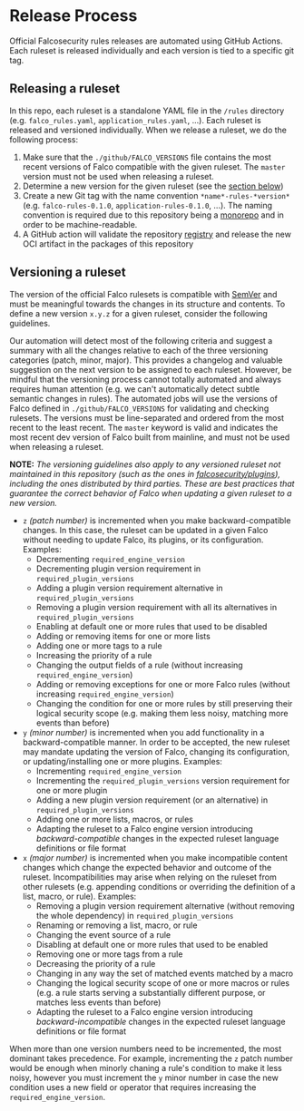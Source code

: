 # Release Process

Official Falcosecurity rules releases are automated using GitHub Actions. Each ruleset is released individually and each version is tied to a specific git tag.

## Releasing a ruleset

In this repo, each ruleset is a standalone YAML file in the `/rules` directory (e.g. `falco_rules.yaml`, `application_rules.yaml`, ...). Each ruleset is released and versioned individually. When we release a ruleset, we do the following process:

1. Make sure that the `./github/FALCO_VERSIONS` file contains the most recent versions of Falco compatible with the given ruleset. The `master` version must not be used when releasing a ruleset.
2. Determine a new version for the given ruleset (see the [section below](#versioning-a-ruleset))
3. Create a new Git tag with the name convention `*name*-rules-*version*` (e.g. `falco-rules-0.1.0`, `application-rules-0.1.0`, ...). The naming convention is required due to this repository being a [monorepo](https://en.wikipedia.org/wiki/Monorepo) and in order to be machine-readable.
4. A GitHub action will validate the repository [registry](./registry.yaml) and release the new OCI artifact in the packages of this repository

## Versioning a ruleset

The version of the official Falco rulesets is compatible with [SemVer](https://semver.org/) and must be meaningful towards the changes in its structure and contents. To define a new version `x.y.z` for a given ruleset, consider the following guidelines. 

Our automation will detect most of the following criteria and suggest a summary with all the changes relative to each of the three versioning categories (patch, minor, major). This provides a changelog and valuable suggestion on the next version to be assigned to each ruleset. However, be mindful that the versioning process cannot totally automated and always requires human attention (e.g. we can't automatically detect subtle semantic changes in rules). The automated jobs will use the versions of Falco defined in `./github/FALCO_VERSIONS` for validating and checking rulesets. The versions must be line-separated and ordered from the most recent to the least recent. The `master` keyword is valid and indicates the most recent dev version of Falco built from mainline, and must not be used when releasing a ruleset.

**NOTE:** *The versioning guidelines also apply to any versioned ruleset not maintained in this repository (such as the ones in [falcosecurity/plugins](https://github.com/falcosecurity/plugins)), including the ones distributed by third parties. These are best practices that guarantee the correct behavior of Falco when updating a given ruleset to a new version.*

- `z` _(patch number)_ is incremented when you make backward-compatible changes. In this case, the ruleset can be updated in a given Falco without needing to update Falco, its plugins, or its configuration. Examples:
    - Decrementing `required_engine_version`
    - Decrementing plugin version requirement in `required_plugin_versions`
    - Adding a plugin version requirement alternative in `required_plugin_versions`
    - Removing a plugin version requirement with all its alternatives in `required_plugin_versions`
    - Enabling at default one or more rules that used to be disabled
    - Adding or removing items for one or more lists
    - Adding one or more tags to a rule
    - Increasing the priority of a rule
    - Changing the output fields of a rule (without increasing `required_engine_version`)
    - Adding or removing exceptions for one or more Falco rules (without increasing `required_engine_version`)
    - Changing the condition for one or more rules by still preserving their logical security scope (e.g. making them less noisy, matching more events than before)
- `y` _(minor number)_ is incremented when you add functionality in a backward-compatible manner. In order to be accepted, the new ruleset may mandate updating the version of Falco, changing its configuration, or updating/installing one or more plugins. Examples:
    - Incrementing `required_engine_version`
    - Incrementing the `required_plugin_versions` version requirement for one or more plugin
    - Adding a new plugin version requirement (or an alternative) in `required_plugin_versions`
    - Adding one or more lists, macros, or rules
    - Adapting the ruleset to a Falco engine version introducing *backward-compatible* changes in the expected ruleset language definitions or file format
- `x` _(major number)_ is incremented when you make incompatible content changes which change the expected behavior and outcome of the ruleset. Incompatibilities may arise when relying on the ruleset from other rulesets (e.g. appending conditions or overriding the definition of a list, macro, or rule). Examples:
    - Removing a plugin version requirement alternative (without removing the whole dependency) in `required_plugin_versions`
    - Renaming or removing a list, macro, or rule
    - Changing the event source of a rule
    - Disabling at default one or more rules that used to be enabled
    - Removing one or more tags from a rule
    - Decreasing the priority of a rule
    - Changing in any way the set of matched events matched by a macro
    - Changing the logical security scope of one or more macros or rules (e.g. a rule starts serving a substantially different purpose, or matches less events than before)
    - Adapting the ruleset to a Falco engine version introducing *backward-incompatible* changes in the expected ruleset language definitions or file format

When more than one version numbers need to be incremented, the most dominant takes precedence. For example, incrementing the `z` patch number would be enough when minorly chaning a rule's condition to make it less noisy, however you must increment the `y` minor number in case the new condition uses a new field or operator that requires increasing the `required_engine_version`.
